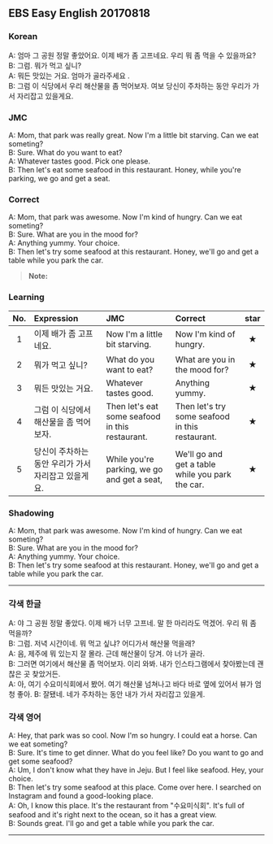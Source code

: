 ## EBS Easy English 20170818

### Korean

A: 엄마 그 공원 정말 좋았어요. 이제 배가 좀 고프네요. 우리 뭐 좀 먹을 수 있을까요?  
B: 그럼. 뭐가 먹고 싶니?  
A: 뭐든 맛있는 거요. 엄마가 골라주세요 .  
B: 그럼 이 식당에서 우리 해산물을 좀 먹어보자. 여보 당신이 주차하는 동안 우리가 가서 자리잡고 있을게요.  

### JMC

A: Mom, that park was really great. Now I'm a little bit starving. Can we eat someting?  
B: Sure. What do you want to eat?  
A: Whatever tastes good. Pick one please.  
B: Then let's eat some seafood in this restaurant. Honey, while you're parking, we go and get a seat.  

### Correct

A: Mom, that park was awesome. Now I'm kind of hungry. Can we eat someting?  
B: Sure. What are you in the mood for?  
A: Anything yummy. Your choice.  
B: Then let's try some seafood at this restaurant. Honey, we'll go and get a table while you park the car.  

> **Note:**

### Learning

| No. | Expression | JMC | Correct | star |
| :---: | :--- | :--- | :--- | :---: |
| 1 | 이제 배가 좀 고프네요. | Now I'm a little bit starving. | Now I'm kind of hungry. | ★ |
| 2 | 뭐가 먹고 싶니? | What do you want to eat? | What are you in the mood for? | ★ |
| 3 | 뭐든 맛있는 거요. | Whatever tastes good. | Anything yummy. | ★ |
| 4 | 그럼 이 식당에서 해산물을 좀 먹어보자. | Then let's eat some seafood in this restaurant. | Then let's try some seafood in this restaurant. | ★ |
| 5 | 당신이 주차하는 동안 우리가 가서 자리잡고 있을게요. | While you're parking, we go and get a seat, | We'll go and get a table while you park the car. | ★ |


### Shadowing

A: Mom, that park was awesome. Now I'm kind of hungry. Can we eat someting?  
B: Sure. What are you in the mood for?  
A: Anything yummy. Your choice.  
B: Then let's try some seafood at this restaurant. Honey, we'll go and get a table while you park the car.  

---

### 각색 한글

A: 야 그 공원 정말 좋았다. 이제 배가 너무 고프네. 말 한 마리라도 먹겠어. 우리 뭐 좀 먹을까?  
B: 그럼. 저녁 시간이네. 뭐 먹고 싶냐? 어디가서 해산물 먹을래?  
A: 음, 제주에 뭐 있는지 잘 몰라. 근데 해산물이 당겨. 야 너가 골라.  
B: 그러면 여기에서 해산물 좀 먹어보자. 이리 와봐. 내가 인스타그램에서 찾아봤는데 괜찮은 곳 찾았거든.  
A: 아, 여기 수요미식회에서 봤어. 여기 해산물 넘쳐나고 바다 바로 옆에 있어서 뷰가 엄청 좋아.
B: 잘됐네. 네가 주차하는 동안 내가 가서 자리잡고 있을게.  

### 각색 영어

A: Hey, that park was so cool. Now I'm so hungry. I could eat a horse. Can we eat someting?  
B: Sure. It's time to get dinner. What do you feel like? Do you want to go and get some seafood?  
A: Um, I don't know what they have in Jeju. But I feel like seafood. Hey, your choice.  
B: Then let's try some seafood at this place. Come over here. I searched on Instagram and found a good-looking place.  
A: Oh, I know this place. It's the restaurant from "수요미식회". It's full of seafood and it's right next to the ocean, so it has a great view.  
B: Sounds great. I'll go and get a table while you park the car.  

---
